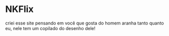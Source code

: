 # NKFlix

criei esse site pensando em você que gosta do homem aranha tanto quanto eu, nele tem um copilado do desenho dele!
